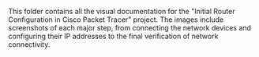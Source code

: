 This folder contains all the visual documentation for the "Initial Router Configuration in Cisco Packet Tracer" project. The images include screenshots of each major step, from connecting the network devices and configuring their IP addresses to the final verification of network connectivity.
